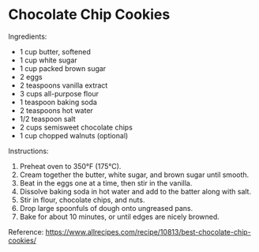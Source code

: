 # Chocolate Chip Cookies

Ingredients:
- 1 cup butter, softened
- 1 cup white sugar
- 1 cup packed brown sugar
- 2 eggs
- 2 teaspoons vanilla extract
- 3 cups all-purpose flour
- 1 teaspoon baking soda
- 2 teaspoons hot water
- 1/2 teaspoon salt
- 2 cups semisweet chocolate chips
- 1 cup chopped walnuts (optional)

Instructions:
1. Preheat oven to 350°F (175°C).
2. Cream together the butter, white sugar, and brown sugar until smooth.
3. Beat in the eggs one at a time, then stir in the vanilla.
4. Dissolve baking soda in hot water and add to the batter along with salt.
5. Stir in flour, chocolate chips, and nuts.
6. Drop large spoonfuls of dough onto ungreased pans.
7. Bake for about 10 minutes, or until edges are nicely browned.

Reference: https://www.allrecipes.com/recipe/10813/best-chocolate-chip-cookies/
